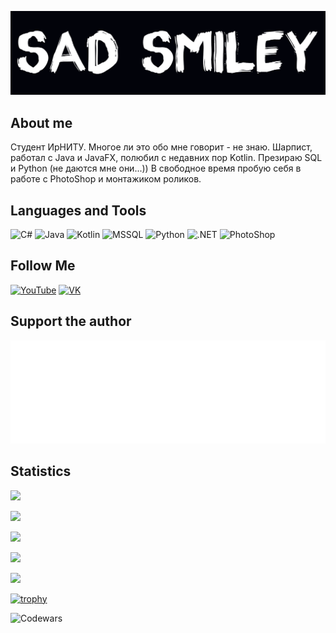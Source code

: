 [![Header](https://github.com/RUGameLink/RUGameLink/blob/main/assets/socmedia3.png)](https://vk.com/sad_sm)

## About me
Студент ИрНИТУ. Многое ли это обо мне говорит - не знаю. Шарпист, работал с Java и JavaFX, полюбил с недавних пор Kotlin. Презираю SQL и Python (не даются мне они...))
В свободное время пробую себя в работе с PhotoShop и монтажиком роликов. 

## Languages and Tools
![C#](https://img.shields.io/badge/-C%23-000000?style=for-the-badge&logo=c-sharp&logoColor=white)
![Java](https://img.shields.io/badge/-Java-000000?style=for-the-badge&logo=java&logoColor=orange)
![Kotlin](https://img.shields.io/badge/-Kotlin-000000?style=for-the-badge&logo=kotlin&logoColor=red)
![MSSQL](https://img.shields.io/badge/-MSSQL-000000?style=for-the-badge&logo=microsoft-sql-server&logoColor=wtite)
![Python](https://img.shields.io/badge/-Python-000000?style=for-the-badge&logo=python&logoColor=yellow)
![.NET](https://img.shields.io/badge/-.NET-000000?style=for-the-badge&logo=.net&logoColor=white)
![PhotoShop](https://aleen42.github.io/badges/src/photoshop.svg)
## Follow Me
[![YouTube](https://img.shields.io/badge/YouTube-FF0000?style=for-the-badge&logo=youtube&logoColor=white)](https://www.youtube.com/channel/UCKf8I7pBPCvK64v2c6nfUXQ)
[![VK](https://img.shields.io/badge/VK-597da3?style=for-the-badge&logo=vk&logoColor=white)](https://vk.com/sad_sm)

## Support the author
[![Header](https://github.com/RUGameLink/RUGameLink/blob/main/assets/boosty.png)](https://boosty.to/sadsm)

## Statistics
![](https://github-profile-summary-cards.vercel.app/api/cards/profile-details?username=RUGameLink&theme=tokyonight)

![](https://github-profile-summary-cards.vercel.app/api/cards/most-commit-language?username=RUGameLink&theme=tokyonight)

![](https://github-profile-summary-cards.vercel.app/api/cards/repos-per-language?username=RUGameLink&theme=tokyonight)

![](https://github-profile-summary-cards.vercel.app/api/cards/stats?username=RUGameLink&theme=tokyonight)

![](https://github-profile-summary-cards.vercel.app/api/cards/productive-time?username=RUGameLink&theme=tokyonight)

[![trophy](https://github-profile-trophy.vercel.app/?username=RUGameLink&theme=onedark)](https://github.com/ryo-ma/github-profile-trophy)

![Codewars](https://github.r2v.ch/codewars?user=RUGameLink&name=true&theme=dark)
